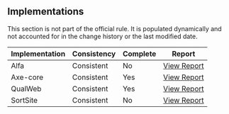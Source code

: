 ## Implementations

This section is not part of the official rule. It is populated dynamically and 
not accounted for in the change history or the last modified date.

| Implementation | Consistency          | Complete | Report
|----------------|----------------------|----------|-------------
| Alfa           | Consistent           | No       | [View Report](https://act-rules.github.io/implementation/alfa#id-b4f0c3)
| Axe-core       | Consistent           | Yes      | [View Report](https://act-rules.github.io/implementation/alfa#id-b4f0c3)
| QualWeb        | Consistent           | Yes      | [View Report](https://act-rules.github.io/implementation/qualweb#id-b4f0c3)
| SortSite       | Consistent           | No       | [View Report](https://act-rules.github.io/implementation/sortsite#id-b4f0c3)
